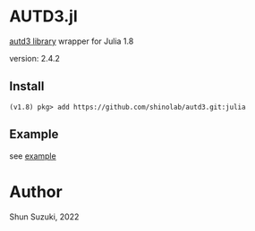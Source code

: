 # AUTD3.jl

[autd3 library](https://github.com/shinolab/autd3) wrapper for Julia 1.8

version: 2.4.2

## Install

```
(v1.8) pkg> add https://github.com/shinolab/autd3.git:julia
```

## Example

see [example](./example)

# Author

Shun Suzuki, 2022
